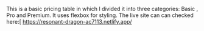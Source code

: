 This is a basic pricing table in which I divided it into three categories: Basic , Pro and Premium.
It uses flexbox for styling.
The live site can can checked here:[
https://resonant-dragon-ac7113.netlify.app/
